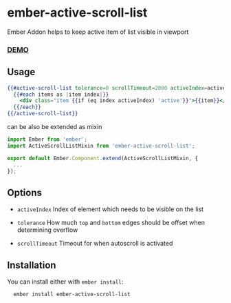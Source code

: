 # ember-active-scroll-list
Ember Addon helps to keep active item of list visible in viewport

### [DEMO](http://ember-active-scroll-list.surge.sh)

## Usage

```hbs
{{#active-scroll-list tolerance=0 scrollTimeout=2000 activeIndex=activeIndex class='list'}}
  {{#each items as |item index|}}
    <div class="item {{if (eq index activeIndex) 'active'}}">{{item}}</div>
  {{/each}}
{{/active-scroll-list}}
```
can be also be extended as mixin
```javascript 
import Ember from 'ember';
import ActiveScrollListMixin from 'ember-active-scroll-list';

export default Ember.Component.extend(ActiveScrollListMixin, {
  ...
});
```

## Options
  * `activeIndex`
  Index of element which needs to be visible on the list

  * `tolerance`
    How much `top` and `bottom` edges should be offset when determining overflow

  * `scrollTimeout`
    Timeout for when autoscroll is activated

## Installation
You can install either with `ember install`:

```shell
  ember install ember-active-scroll-list
```
